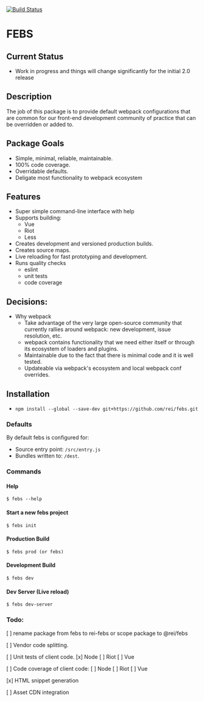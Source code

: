 [![Build Status](https://travis-ci.org/rei/febs.svg?branch=master)](https://travis-ci.org/rei/febs)

# FEBS

## Current Status
- Work in progress and things will change significantly for the initial 2.0 release

## Description
The job of this package is to provide default webpack configurations that are common for our front-end development community of practice that can be overridden or added to.

## Package Goals
- Simple, minimal, reliable, maintainable.
- 100% code coverage.
- Overridable defaults.
- Deligate most functionality to webpack ecosystem

## Features
- Super simple command-line interface with help
- Supports building:
  - Vue
  - Riot
  - Less
- Creates development and versioned production builds.
- Creates source maps.
- Live reloading for fast prototyping and development.
- Runs quality checks
  - eslint
  - unit tests
  - code coverage

## Decisions:
- Why webpack
  - Take advantage of the very large open-source community that currently rallies around webpack: new development, issue resolution, etc.
  - webpack contains functionality that we need either itself or through its ecosystem of loaders and plugins.
  - Maintainable due to the fact that there is minimal code and it is well tested.
  - Updateable via webpack's ecosystem and local webpack conf overrides.

## Installation
- `npm install --global --save-dev git+https://github.com/rei/febs.git`

### Defaults

By default febs is configured for:
  - Source entry point: `/src/entry.js`
  - Bundles written to: `/dest`.

### Commands

#### Help
```
$ febs --help
```
#### Start a new febs project
```
$ febs init
```
#### Production Build
```
$ febs prod (or febs)
```
#### Development Build
```
$ febs dev
```
#### Dev Server (Live reload)
```
$ febs dev-server
```

### Todo:

[ ] rename package from febs to rei-febs or scope package to @rei/febs

[ ] Vendor code splitting.

[ ] Unit tests of client code.
    [x] Node
    [ ] Riot
    [ ] Vue

[ ] Code coverage of client code:
    [ ] Node
    [ ] Riot
    [ ] Vue

[x] HTML snippet generation

[ ] Asset CDN integration
